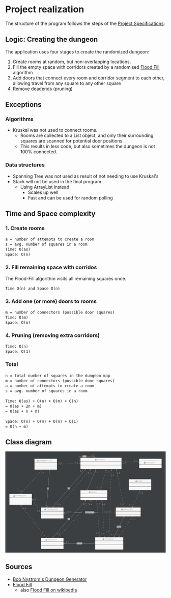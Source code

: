 # Project realization

The structure of the program follows the steps of the [Project Specifications](https://github.com/hajame/RandomDungeonGenerator2000/blob/master/documentation/specifications.md):

## Logic: Creating the dungeon

The application uses four stages to create the randomized dungeon:

1. Create rooms at random, but non-overlapping locations.
2. Fill the empty space with corridors created by a randomised [Flood Fill](https://en.wikipedia.org/wiki/Flood_fill) algorithm
3. Add doors that connect every room and corridor segment to each other, allowing travel from any square to any other square
4. Remove deadends (pruning)


## Exceptions

### Algorithms

- Kruskal was not used to connect rooms.
  - Rooms are collected to a List object, and only their surrounding squares are scanned for potential door positions.
  - This results in less code, but also sometimes the dungeon is not 100% connected.

### Data structures

- Spanning Tree was not used as result of not needing to use Kruskal's
- Stack will not be used in the final program
  - Using ArrayList instead
    - Scales up well
    - Fast and can be used for random polling
    
## Time and Space complexity

### 1. Create rooms
    a = number of attempts to create a room
    s = avg. number of squares in a room
    Time: O(as)
    Space: O(n)
### 2. Fill remaining space with corridos
The Flood-Fill algorithm visits all remaining squares once. 

    Time O(n) and Space O(n)
### 3. Add one (or more) doors to rooms
    m = number of connectors (possible door squares)
    Time: O(m)
    Space: O(m)
### 4. Pruning (removing extra corridors)
    Time: O(n)
    Space: O(1)
### Total
    n = total number of squares in the dungeon map
    m = number of connectors (possible door squares)
    a = number of attempts to create a room
    s = avg. number of squares in a room

    Time: O(as) + O(n) + O(m) + O(n) 
    = O(as + 2n + m)    
    = O(as + n + m)

    Space: O(n) + O(m) + O(n) + O(1)  
    = O(n + m)

## Class diagram

![Class diagram](https://raw.githubusercontent.com/hajame/RandomDungeonGenerator2000/master/documentation/images/class_diagram.png)

## Sources

- [Bob Nystrom's Dungeon Generator](http://journal.stuffwithstuff.com/2014/12/21/rooms-and-mazes/)
- [Flood Fill](https://www.hackerearth.com/practice/algorithms/graphs/flood-fill-algorithm/tutorial/)
    - also [Flood Fill on wikipedia](https://en.wikipedia.org/wiki/Flood_fill)
